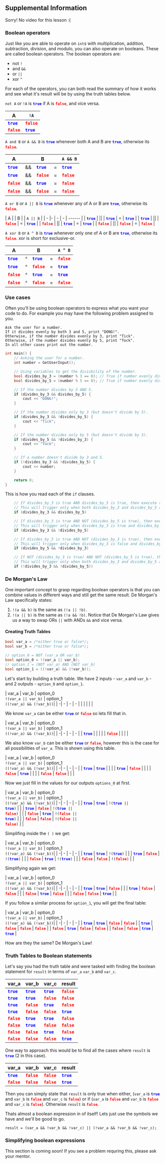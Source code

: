 ## Supplemental Information
Sorry! No video for this lesson :(

### Boolean operators
Just like you are able to operate on `int`s with multiplication, addition, subtraction, division, and modulo, you can also operate on booleans. These are called boolean operators. The boolean operators are:
  * not `!`
  * and `&&`
  * or `||`
  * xor `^`

For each of the operators, you can both read the summary of how it works and see what it's result will be by using the truth tables below.

`not A` or `!A` is <code style="color:blue"><b>true</b></code> if A is <code style="color:red"><b>false</b></code>, and vice versa.

| A | `!A` |
| - | ------ |
| <code style="color:blue"><b>true</b></code> | <code style="color:red"><b>false</b></code> |
| <code style="color:red"><b>false</b></code> | <code style="color:blue"><b>true</b></code> |

`A and B` or `A && B` is <code style="color:blue"><b>true</b></code> whenever both A and B are <code style="color:blue"><b>true</b></code>, otherwise its <code style="color:red"><b>false</b></code>.

| A | | B | | `A && B` |
| - |- | - | - | ------ |
| <code style="color:blue"><b>true</b></code> | && | <code style="color:blue"><b>true</b></code> | = | <code style="color:blue"><b>true</b></code> |
| <code style="color:blue"><b>true</b></code> | && | <code style="color:red"><b>false</b></code> | = | <code style="color:red"><b>false</b></code> |
| <code style="color:red"><b>false</b></code> | && | <code style="color:blue"><b>true</b></code> | = | <code style="color:red"><b>false</b></code> |
| <code style="color:red"><b>false</b></code> | && | <code style="color:red"><b>false</b></code> | = | <code style="color:red"><b>false</b></code> |

`A or B` or `A || B` is <code style="color:blue"><b>true</b></code> whenever any of A or B are <code style="color:blue"><b>true</b></code>, otherwise its <code style="color:red"><b>false</b></code>.

| A | | B | | `A || B` |
| - |- | - | - | ------ |
| <code style="color:blue"><b>true</b></code> | \|\| | <code style="color:blue"><b>true</b></code> | = | <code style="color:blue"><b>true</b></code> |
| <code style="color:blue"><b>true</b></code> | \|\| | <code style="color:red"><b>false</b></code> | = | <code style="color:blue"><b>true</b></code> |
| <code style="color:red"><b>false</b></code> | \|\| | <code style="color:blue"><b>true</b></code> | = | <code style="color:blue"><b>true</b></code> |
| <code style="color:red"><b>false</b></code> | \|\| | <code style="color:red"><b>false</b></code> | = | <code style="color:red"><b>false</b></code> |

`A xor B` or `A ^ B` is <code style="color:blue"><b>true</b></code> whenever only one of A or B are <code style="color:blue"><b>true</b></code>, otherwise its <code style="color:red"><b>false</b></code>. xor is short for exclusive-or.

| A | | B | | `A ^ B` |
| - |- | - | - | ------ |
| <code style="color:blue"><b>true</b></code> | ^ | <code style="color:blue"><b>true</b></code> | = | <code style="color:red"><b>false</b></code> |
| <code style="color:blue"><b>true</b></code> | ^ | <code style="color:red"><b>false</b></code> | = | <code style="color:blue"><b>true</b></code> |
| <code style="color:red"><b>false</b></code> | ^ | <code style="color:blue"><b>true</b></code> | = | <code style="color:blue"><b>true</b></code> |
| <code style="color:red"><b>false</b></code> | ^ | <code style="color:red"><b>false</b></code> | = | <code style="color:red"><b>false</b></code> |

### Use cases
Often you'll be using boolean operators to express what you want your code to do. For example you may have the following problem assigned to you.

```
Ask the user for a number.
If it divides evenly by both 3 and 5, print "DONG!".
Otherwise, if the number divides evenly by 3, print "Tick".
Otherwise, if the number divides evenly by 5, print "Tock".
In all other cases print out the number.
```

```cpp
int main() {
    // Asking the user for a number.
    int number = GetUserInput();

    // Using variables to get the divisbility of the number.
    bool divides_by_3 = (number % 3 == 0); // True if number evenly divides 3.
    bool divides_by_5 = (number % 5 == 0); // True if number evenly divides 5.

    // If the number divides by 3 AND 5.
    if (divides_by_3 && divides_by_5) {
        cout << "DONG!";
    }

    // If the number divides only by 3 (but doesn't divide by 5).
    if (divides_by_3 && !divides_by_5) {
        cout << "Tick";
    }

    // If the number divides only by 5 (but doesn't divide by 3).
    if (divides_by_5 && !divides_by_3) {
        cout << "Tock";
    }

    // If a number doesn't divide by 3 and 5.
    if (!divides_by_3 && !divides_by_5) {
        cout << number;
    }

    return 0;
}
```

This is how you read each of the `if` clauses.
```cpp
    // If divides_by_3 is true AND divides_by_5 is true, then execute the block.
    // This will trigger only when both divides_by_3 and divides_by_5 are true.
    if (divides_by_3 && divides_by_5)
```
```cpp
    // If divides_by_3 is true AND NOT (divides_by_5 is true), then execute the block.
    // This will trigger only when divides_by_3 is true and divides_by_5 is false.
    if (divides_by_3 && !divides_by_5)
```
```cpp
    // If divides_by_5 is true AND NOT (divides_by_3 is true), then execute the block.
    // This will trigger only when divides_by_3 is false and divides_by_5 is true.
    if (divides_by_5 && !divides_by_3)
```
```cpp
    // If NOT (divides_by_3 is true) AND NOT (divides_by_5 is true), then execute the block.
    // This will trigger only when both divides_by_3 and divides_by_5 are false.
    if (!divides_by_3 && !divides_by_5))
```

### De Morgan's Law
One important concept to grasp regarding boolean operators is that you can combine values in different ways and still get the same result.
De Morgan's Law specifically states:
 1. `!(a && b)` is the same as `(!a || !b)`.
 2. `!(a || b)` is the same as `(!a && !b)`.
Notice that De Morgan's Law gives us a way to swap ORs `||` with ANDs `&&` and vice versa.

#### Creating Truth Tables
```cpp
bool var_a = /*either true or false*/;
bool var_b = /*either true or false*/;

// option_0 = NOT (var_a OR var_b)
bool option_0 = !(var_a || var_b);
// option_1 = (NOT var_a) AND (NOT var_b)
bool option_1 = ((!var_a) && (!var_b));
```
Let's start by building a truth table. We have 2 inputs - `var_a` and `var_b` - and 2 outputs - `option_0` and `option_1`.

| var_a | var_b | option_0 <br />`!(var_a || var_b)` | option_1 <br>`((!var_a) && (!var_b))`|
| -| - | - | - |
| | | | |

We know `var_a` can be either <code style="color:blue"><b>true</b></code> or <code style="color:red"><b>false</b></code> so lets fill that in.

| var_a | var_b | option_0 <br />`!(var_a || var_b)` | option_1 <br>`((!var_a) && (!var_b))`|
| -| - | - | - |
| <code style="color:blue"><b>true</b></code> | | | |
| <code style="color:red"><b>false</b></code> | | | |

We also know `var_b` can be either <code style="color:blue"><b>true</b></code> or <code style="color:red"><b>false</b></code>, however this is the case for all possibilities of `var_a`. This is shown using this table.

| var_a | var_b | option_0 <br />`!(var_a || var_b)` | option_1 <br>`((!var_a) && (!var_b))`|
| -| - | - | - |
| <code style="color:blue"><b>true</b></code> | <code style="color:blue"><b>true</b></code> | | |
| <code style="color:blue"><b>true</b></code> | <code style="color:red"><b>false</b></code> | | |
| <code style="color:red"><b>false</b></code> | <code style="color:blue"><b>true</b></code> | | |
| <code style="color:red"><b>false</b></code> | <code style="color:red"><b>false</b></code> | | |

Now we just fill in the values for our outputs `options_0` at first.

| var_a | var_b | option_0 <br />`!(var_a || var_b)` | option_1 <br>`((!var_a) && (!var_b))`|
| -| - | - | - |
| <code style="color:blue"><b>true</b></code> | <code style="color:blue"><b>true</b></code> | <code>!(<span style="color:blue"><b>true</b></span> || <span style="color:blue"><b>true</b></span>)</code> | |
| <code style="color:blue"><b>true</b></code> | <code style="color:red"><b>false</b></code> | <code>!(<span style="color:blue"><b>true</b></span> || <span style="color:red"><b>false</b></span>)</code> | |
| <code style="color:red"><b>false</b></code> | <code style="color:blue"><b>true</b></code> | <code>!(<span style="color:red"><b>false</b></span> || <span style="color:blue"><b>true</b></span>)</code> | |
| <code style="color:red"><b>false</b></code> | <code style="color:red"><b>false</b></code> | <code>!(<span style="color:red"><b>false</b></span> || <span style="color:red"><b>false</b></span>)</code> | |

Simplifing inside the `( )` we get:

| var_a | var_b | option_0 <br />`!(var_a || var_b)` | option_1 <br>`((!var_a) && (!var_b))`|
| -| - | - | - |
| <code style="color:blue"><b>true</b></code> | <code style="color:blue"><b>true</b></code> | <code>!(<span style="color:blue"><b>true</b></span>)</code> | |
| <code style="color:blue"><b>true</b></code> | <code style="color:red"><b>false</b></code> | <code>!(<span style="color:blue"><b>true</b></span>)</code> | |
| <code style="color:red"><b>false</b></code> | <code style="color:blue"><b>true</b></code> | <code>!(<span style="color:blue"><b>true</b></span>)</code> | |
| <code style="color:red"><b>false</b></code> | <code style="color:red"><b>false</b></code> | <code>!(<span style="color:red"><b>false</b></span>)</code> | |

Simplifying again we get:

| var_a | var_b | option_0 <br/>`!(var_a || var_b)` | option_1 <br/>`((!var_a) && (!var_b))`|
| -| - | - | - |
| <code style="color:blue"><b>true</b></code> | <code style="color:blue"><b>true</b></code> | <code style="color:red"><b>false</b></code> | |
| <code style="color:blue"><b>true</b></code> | <code style="color:red"><b>false</b></code> | <code style="color:red"><b>false</b></code> | |
| <code style="color:red"><b>false</b></code> | <code style="color:blue"><b>true</b></code> | <code style="color:red"><b>false</b></code> | |
| <code style="color:red"><b>false</b></code> | <code style="color:red"><b>false</b></code> | <code style="color:blue"><b>true</b></code> | |

If you follow a similar process for `option_1`, you will get the final table:

| var_a | var_b | option_0 <br/>`!(var_a || var_b)` | option_1 <br/>`((!var_a) && (!var_b))`|
| -| - | - | - |
| <code style="color:blue"><b>true</b></code> | <code style="color:blue"><b>true</b></code> | <code style="color:red"><b>false</b></code> | <code style="color:red"><b>false</b></code> |
| <code style="color:blue"><b>true</b></code> | <code style="color:red"><b>false</b></code> | <code style="color:red"><b>false</b></code> | <code style="color:red"><b>false</b></code> |
| <code style="color:red"><b>false</b></code> | <code style="color:blue"><b>true</b></code> | <code style="color:red"><b>false</b></code> | <code style="color:red"><b>false</b></code> |
| <code style="color:red"><b>false</b></code> | <code style="color:red"><b>false</b></code> | <code style="color:blue"><b>true</b></code> | <code style="color:blue"><b>true</b></code> |

How are they the same? De Morgan's Law!

### Truth Tables to Boolean statements

Let's say you had the truth table and were tasked with finding the boolean statement for `result` in terms of `var_a` `var_b` and `var_c`.

| var_a | var_b | var_c | result |
| -| - | - | - |
| <code style="color:blue"><b>true</b></code> | <code style="color:blue"><b>true</b></code> | <code style="color:blue"><b>true</b></code> | <code style="color:red"><b>false</b></code> |
| <code style="color:blue"><b>true</b></code> | <code style="color:blue"><b>true</b></code> | <code style="color:red"><b>false</b></code> | <code style="color:red"><b>false</b></code> |
| <code style="color:blue"><b>true</b></code> | <code style="color:red"><b>false</b></code> | <code style="color:blue"><b>true</b></code> | <code style="color:red"><b>false</b></code> |
| <code style="color:blue"><b>true</b></code> | <code style="color:red"><b>false</b></code> | <code style="color:red"><b>false</b></code> | <code style="color:blue"><b>true</b></code> |
| <code style="color:red"><b>false</b></code> | <code style="color:blue"><b>true</b></code> | <code style="color:blue"><b>true</b></code> | <code style="color:red"><b>false</b></code> |
| <code style="color:red"><b>false</b></code> | <code style="color:blue"><b>true</b></code> | <code style="color:red"><b>false</b></code> | <code style="color:red"><b>false</b></code> |
| <code style="color:red"><b>false</b></code> | <code style="color:red"><b>false</b></code> | <code style="color:blue"><b>true</b></code> | <code style="color:red"><b>false</b></code> |
| <code style="color:red"><b>false</b></code> | <code style="color:red"><b>false</b></code> | <code style="color:red"><b>false</b></code> | <code style="color:blue"><b>true</b></code> |

One way to approach this would be to find all the cases where `result` is <code style="color:blue"><b>true</b></code> (2 in this case).

| var_a | var_b | var_c | result |
| -| - | - | - |
| <code style="color:blue"><b>true</b></code> | <code style="color:red"><b>false</b></code> | <code style="color:red"><b>false</b></code> | <code style="color:blue"><b>true</b></code> |
| <code style="color:red"><b>false</b></code> | <code style="color:red"><b>false</b></code> | <code style="color:red"><b>false</b></code> | <code style="color:blue"><b>true</b></code> |

Then you can simply state that `result` is only true when either, (`var_a` is <code style="color:blue"><b>true</b></code> and `var_b` is <code style="color:red"><b>false</b></code> and `var_c` is <code style="color:red"><b>false</b></code>) or if (`var_a` is <code style="color:red"><b>false</b></code> and `var_b` is <code style="color:red"><b>false</b></code> and `var_c` is <code style="color:red"><b>false</b></code>). Otherwise `result` is <code style="color:red"><b>false</b></code>.

Thats almost a boolean expression in of itself! Lets just use the symbols we have and we'll be good to go.

```
result = (var_a && !var_b && !var_c) || (!var_a && !var_b && !var_c);
```

### Simplifying boolean expressions
This section is coming soon! If you see a problem requring this, please ask your mentor.

